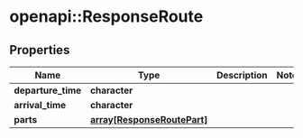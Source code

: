 # openapi::ResponseRoute

## Properties
Name | Type | Description | Notes
------------ | ------------- | ------------- | -------------
**departure_time** | **character** |  | 
**arrival_time** | **character** |  | 
**parts** | [**array[ResponseRoutePart]**](ResponseRoutePart.md) |  | 


